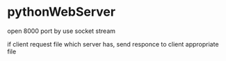 # pythonWebServer

open 8000 port by use socket stream

if client request file which server has,
send responce to client appropriate file
